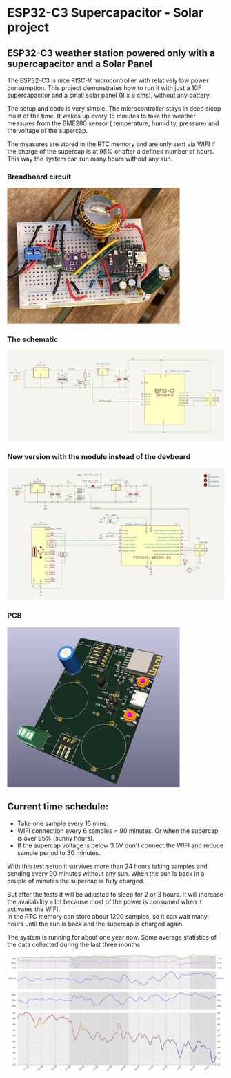 # ESP32-C3 Supercapacitor - Solar project
## ESP32-C3 weather station powered only with a supercapacitor and a Solar Panel

The ESP32-C3 is nice RISC-V microcontroller with relatively low power consumption.  This project demonstrates how to run it with just a 10F supercapacitor and a small solar panel (8 x 6 cms), without any battery.

The setup and code is very simple. The microcontroller stays in deep sleep most of the time. It wakes up every 15 minutes to take the weather measures from the BME280 sensor ( temperature, humidity, pressure) and the voltage of the supercap. 

The measures are stored in the RTC memory and are only sent via WIFI if the charge of the supercap is at 95% or after a defined number of hours. This way the system can run many hours without any sun.

### Breadboard circuit

<img src="img/ESP32-C3_supercaps.jpg" alt="ESP32-C3 supercaps" style="width:400px;"/>


### The schematic

<img src="img/ESP32-C3_supercaps_sch.jpg" alt="ESP32-C3 supercaps" style="width:600px;"/>


### New version with the module instead of the devboard

<img src="img/ESP8685_sch.jpg" alt="ESP32-C3 supercaps" style="width:600px;"/>

### PCB

<img src="img/ESP8685_pcb.jpg" alt="ESP32-C3 supercaps" style="width:400px;"/>

## Current time schedule:

- Take one sample every 15 mins.
- WIFI connection every 6 samples = 90 minutes. Or when the supercap is over 95% (sunny hours).
- If the supercap voltage is below 3.5V don't connect the WIFI and reduce sample period to 30 minutes.

With this test setup it survives more than 24 hours taking samples and sending every 90 minutes without any sun. When the sun is back in a couple of minutes the supercap is fully charged.

But after the tests it will be adjusted to sleep for 2 or 3 hours. It will increase the availability a lot because most of the power is consumed when it activates the WIFI.  
In the RTC memory can store about 1200 samples, so it can wait many hours until the sun is back and the supercap is charged again.

The system is running for about one year now. Some average statistics of the data collected during the last three months:

<img src="img/plot.jpg" alt="ESP32-C3 supercaps" style="width:600px;"/>



